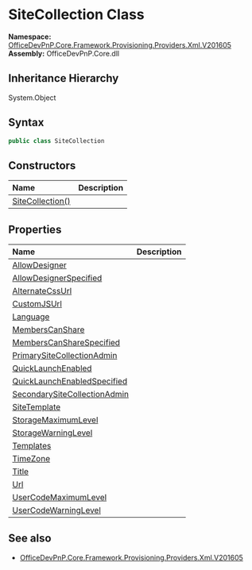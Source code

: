 # SiteCollection Class
  

**Namespace:** [OfficeDevPnP.Core.Framework.Provisioning.Providers.Xml.V201605](OfficeDevPnP.Core.Framework.Provisioning.Providers.Xml.V201605.md)  
**Assembly:** OfficeDevPnP.Core.dll  
## Inheritance Hierarchy
System.Object  
## Syntax
```C#
public class SiteCollection
```
## Constructors
|**Name**|**Description**|
|:-----|:-----|
| [SiteCollection()](OfficeDevPnP.Core.Framework.Provisioning.Providers.Xml.V201605.SiteCollection.ctor1.md) |  
## Properties
|**Name**|**Description**|
|:-----|:-----|
| [AllowDesigner](OfficeDevPnP.Core.Framework.Provisioning.Providers.Xml.V201605.SiteCollection.AllowDesigner.md) | 
| [AllowDesignerSpecified](OfficeDevPnP.Core.Framework.Provisioning.Providers.Xml.V201605.SiteCollection.AllowDesignerSpecified.md) | 
| [AlternateCssUrl](OfficeDevPnP.Core.Framework.Provisioning.Providers.Xml.V201605.SiteCollection.AlternateCssUrl.md) | 
| [CustomJSUrl](OfficeDevPnP.Core.Framework.Provisioning.Providers.Xml.V201605.SiteCollection.CustomJSUrl.md) | 
| [Language](OfficeDevPnP.Core.Framework.Provisioning.Providers.Xml.V201605.SiteCollection.Language.md) | 
| [MembersCanShare](OfficeDevPnP.Core.Framework.Provisioning.Providers.Xml.V201605.SiteCollection.MembersCanShare.md) | 
| [MembersCanShareSpecified](OfficeDevPnP.Core.Framework.Provisioning.Providers.Xml.V201605.SiteCollection.MembersCanShareSpecified.md) | 
| [PrimarySiteCollectionAdmin](OfficeDevPnP.Core.Framework.Provisioning.Providers.Xml.V201605.SiteCollection.PrimarySiteCollectionAdmin.md) | 
| [QuickLaunchEnabled](OfficeDevPnP.Core.Framework.Provisioning.Providers.Xml.V201605.SiteCollection.QuickLaunchEnabled.md) | 
| [QuickLaunchEnabledSpecified](OfficeDevPnP.Core.Framework.Provisioning.Providers.Xml.V201605.SiteCollection.QuickLaunchEnabledSpecified.md) | 
| [SecondarySiteCollectionAdmin](OfficeDevPnP.Core.Framework.Provisioning.Providers.Xml.V201605.SiteCollection.SecondarySiteCollectionAdmin.md) | 
| [SiteTemplate](OfficeDevPnP.Core.Framework.Provisioning.Providers.Xml.V201605.SiteCollection.SiteTemplate.md) | 
| [StorageMaximumLevel](OfficeDevPnP.Core.Framework.Provisioning.Providers.Xml.V201605.SiteCollection.StorageMaximumLevel.md) | 
| [StorageWarningLevel](OfficeDevPnP.Core.Framework.Provisioning.Providers.Xml.V201605.SiteCollection.StorageWarningLevel.md) | 
| [Templates](OfficeDevPnP.Core.Framework.Provisioning.Providers.Xml.V201605.SiteCollection.Templates.md) | 
| [TimeZone](OfficeDevPnP.Core.Framework.Provisioning.Providers.Xml.V201605.SiteCollection.TimeZone.md) | 
| [Title](OfficeDevPnP.Core.Framework.Provisioning.Providers.Xml.V201605.SiteCollection.Title.md) | 
| [Url](OfficeDevPnP.Core.Framework.Provisioning.Providers.Xml.V201605.SiteCollection.Url.md) | 
| [UserCodeMaximumLevel](OfficeDevPnP.Core.Framework.Provisioning.Providers.Xml.V201605.SiteCollection.UserCodeMaximumLevel.md) | 
| [UserCodeWarningLevel](OfficeDevPnP.Core.Framework.Provisioning.Providers.Xml.V201605.SiteCollection.UserCodeWarningLevel.md) | 
## See also
- [OfficeDevPnP.Core.Framework.Provisioning.Providers.Xml.V201605](OfficeDevPnP.Core.Framework.Provisioning.Providers.Xml.V201605.md)
